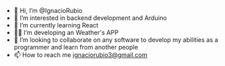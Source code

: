 - 👋 Hi, I’m @IgnacioRubio
- 👀 I’m interested in backend development and Arduino
- 🌱 I’m currently learning React
- 👨‍💻 I’m developing an Weather's APP
- 💞️ I’m looking to collaborate on any software to develop my abilities as a programmer and learn from another people
- 📫 How to reach me ignaciorubio3@gmail.com

<!---
IgnacioRubio/IgnacioRubio is a ✨ special ✨ repository because its `README.md` (this file) appears on your GitHub profile.
You can click the Preview link to take a look at your changes.
--->
